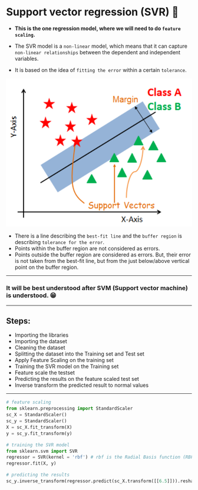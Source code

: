 # Support vector regression (SVR) 🚀

- **This is the one regression model, where we will need to do `feature scaling`.**

- The SVR model is a `non-linear` model, which means that it can capture `non-linear relationships` between the dependent and independent variables.

- It is based on the idea of `fitting the error` within a certain `tolerance`.

![svr](../../images/02_regression/svr.png)

- There is a line describing the `best-fit line` and the `buffer region` is describing `tolerance for the error`. 
- Points within the buffer region are not considered as errors. 
- Points outside the buffer region are considered as errors. But, their error is not taken from the best-fit line, but from the just below/above vertical point on the buffer region.

---

### It will be best understood after SVM (Support vector machine) is understood. 😁

---

## Steps:

- Importing the libraries
- Importing the dataset
- Cleaning the dataset
- Splitting the dataset into the Training set and Test set
- Apply Feature Scaling on the training set
- Training the SVR model on the Training set
- Feature scale the testset
- Predicting the results on the feature scaled test set
- Inverse transform the predicted result to normal values

---

``` python
# feature scaling
from sklearn.preprocessing import StandardScaler
sc_X = StandardScaler()
sc_y = StandardScaler()
X = sc_X.fit_transform(X)
y = sc_y.fit_transform(y)
```

```python
# training the SVR model
from sklearn.svm import SVR
regressor = SVR(kernel = 'rbf') # rbf is the Radial Basis function (RBF). It is the most popular kernel function.
regressor.fit(X, y)
```

```python
# predicting the results
sc_y.inverse_transform(regressor.predict(sc_X.transform([[6.5]])).reshape(-1,1))
```